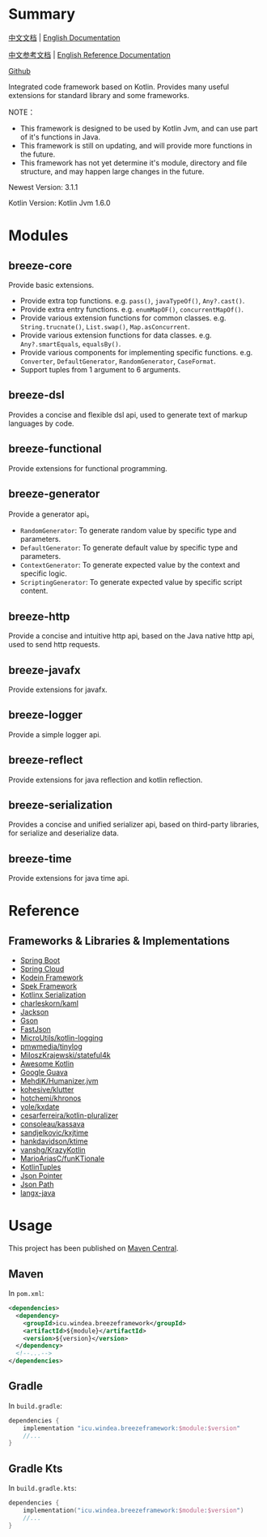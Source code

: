 # Summary

[中文文档](README.md) | [English Documentation](README_en.md)

[中文参考文档](https://windea.icu/Breeze-Framework/#/zh/) | [English Reference Documentation](https://windea.icu/Breeze-Framework/#/en/)

[Github](https://github.com/DragonKnightOfBreeze/Breeze-Framework)

Integrated code framework based on Kotlin. Provides many useful extensions for standard library and some frameworks.

NOTE：

* This framework is designed to be used by Kotlin Jvm, and can use part of it's functions in Java.
* This framework is still on updating, and will provide more functions in the future.
* This framework has not yet determine it's module, directory and file structure, and may happen large changes in the future.

Newest Version: 3.1.1

Kotlin Version: Kotlin Jvm 1.6.0

# Modules

## breeze-core

Provide basic extensions.

* Provide extra top functions. e.g. `pass()`, `javaTypeOf()`, `Any?.cast()`.
* Provide extra entry functions. e.g. `enumMapOF()`, `concurrentMapOf()`.
* Provide various extension functions for common classes. e.g. `String.trucnate()`, `List.swap()`, `Map.asConcurrent`.
* Provide various extension functions for data classes. e.g. `Any?.smartEquals`, `equalsBy()`.
* Provide various components for implementing specific functions. e.g. `Converter`, `DefaultGenerator`, `RandomGenerator`, `CaseFormat`.
* Support tuples from 1 argument to 6 arguments.

## breeze-dsl

Provides a concise and flexible dsl api, used to generate text of markup languages by code.

## breeze-functional

Provide extensions for functional programming.

## breeze-generator

Provide a generator api。

* `RandomGenerator`: To generate random value by specific type and parameters.
* `DefaultGenerator`: To generate default value by specific type and parameters.
* `ContextGenerator`: To generate expected value by the context and specific logic.
* `ScriptingGenerator`: To generate expected value by specific script content.

## breeze-http

Provide a concise and intuitive http api, based on the Java native http api, used to send http requests.

## breeze-javafx

Provide extensions for javafx.

## breeze-logger

Provide a simple logger api.

## breeze-reflect

Provide extensions for java reflection and kotlin reflection.

## breeze-serialization

Provides a concise and unified serializer api, based on third-party libraries, for serialize and deserialize data.

## breeze-time

Provide extensions for java time api.

# Reference

## Frameworks & Libraries & Implementations

* [Spring Boot](https://github.com/spring-projects/spring-boot)
* [Spring Cloud](https://github.com/spring-cloud)
* [Kodein Framework](https://github.com/Kodein-Framework/Kodein-DI)
* [Spek Framework](https://github.com/spekframework/spek)
* [Kotlinx Serialization](https://github.com/Kotlin/kotlinx.serialization)
* [charleskorn/kaml](https://github.com/charleskorn/kaml)
* [Jackson](https://github.com/FasterXML/jackson)
* [Gson](https://github.com/google/gson)
* [FastJson](https://github.com/alibaba/fastjson)
* [MicroUtils/kotlin-logging](https://github.com/MicroUtils/kotlin-logging)
* [pmwmedia/tinylog](https://github.com/pmwmedia/tinylog)
* [MiloszKrajewski/stateful4k](https://github.com/MiloszKrajewski/stateful4k)
* [Awesome Kotlin](https://github.com/KotlinBy/awesome-kotlin)
* [Google Guava](https://github.com/google/guava)
* [MehdiK/Humanizer.jvm](https://github.com/MehdiK/Humanizer.jvm)
* [kohesive/klutter](https://github.com/kohesive/klutter)
* [hotchemi/khronos](https://github.com/hotchemi/khronos)
* [yole/kxdate](https://github.com/yole/kxdate)
* [cesarferreira/kotlin-pluralizer](https://github.com/cesarferreira/kotlin-pluralizer)
* [consoleau/kassava](https://github.com/consoleau/kassava)
* [sandjelkovic/kxjtime](https://github.com/sandjelkovic/kxjtime)
* [hankdavidson/ktime](https://github.com/hankdavidson/ktime)
* [vanshg/KrazyKotlin](https://github.com/vanshg/KrazyKotlin)
* [MarioAriasC/funKTionale](https://github.com/MarioAriasC/funKTionale/tree/master/funktionale-composition)
* [KotlinTuples](https://github.com/enbandari/KotlinTuples)
* [Json Pointer](https://tools.ietf.org/html/rfc6901)
* [Json Path](https://github.com/json-path/JsonPath)
* [langx-java](https://github.com/fangjinuo/langx-java)

# Usage

This project has been published on [Maven Central](https://repo1.maven.org/maven2).

## Maven

In `pom.xml`:
  
```xml
<dependencies>
  <dependency>
    <groupId>icu.windea.breezeframework</groupId>
    <artifactId>${module}</artifactId>
    <version>${version}</version>
  </dependency>
  <!--...-->
</dependencies>
```

## Gradle

In `build.gradle`:

```groovy
dependencies {
    implementation "icu.windea.breezeframework:$module:$version"
    //...
}
```

## Gradle Kts

In `build.gradle.kts`:

```kotlin
dependencies {
    implementation("icu.windea.breezeframework:$module:$version")
    //...
}
```